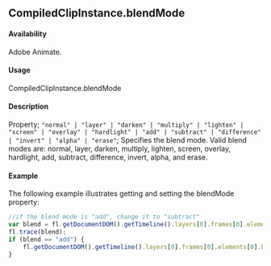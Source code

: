 ## CompiledClipInstance.blendMode

#### Availability

Adobe Animate.

#### Usage

CompiledClipInstance.blendMode

#### Description

Property; `"normal" | "layer" | "darken" | "multiply" | "lighten" | "screen" | "overlay" | "hardlight" | "add" | "subtract" | "difference" | "invert" | "alpha" | "erase"`; Specifies the blend mode. Valid blend modes are: normal, layer, darken, multiply, lighten, screen, overlay, hardlight, add, subtract, difference, invert, alpha, and erase.

#### Example

The following example illustrates getting and setting the blendMode property:

```javascript
//if the blend mode is "add", change it to "subtract"
var blend = fl.getDocumentDOM().getTimeline().layers[0].frames[0].elements[0].blendMode;
fl.trace(blend);
if (blend == "add") {
    fl.getDocumentDOM().getTimeline().layers[0].frames[0].elements[0].blendMode = "subtract";
}
```

